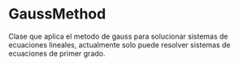 # GaussMethod
Clase que aplica el metodo de gauss para solucionar sistemas de ecuaciones lineales,
actualmente solo puede resolver sistemas de ecuaciones de primer grado.
